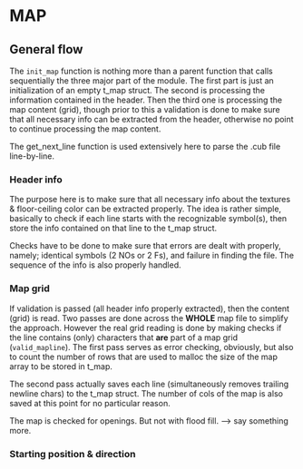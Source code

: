 # MAP

## General flow
The `init_map` function is nothing more than a parent function that calls sequentially the three major part of the module. The first part is just an initialization of an empty t_map struct. The second is processing the information contained in the header. Then the third one is processing the map content (grid), though prior to this a validation is done to make sure that all necessary info can be extracted from the header, otherwise no point to continue processing the map content. 

The get_next_line function is used extensively here to parse the .cub file line-by-line.

### Header info
The purpose here is to make sure that all necessary info about the textures & floor-ceiling color can be extracted properly. The idea is rather simple, basically to check if each line starts with the recognizable symbol(s), then store the info contained on that line to the t_map struct.

Checks have to be done to make sure that errors are dealt with properly, namely; identical symbols (2 NOs or 2 Fs), and failure in finding the file. The sequence of the info is also properly handled.

### Map grid
If validation is passed (all header info properly extracted), then the content (grid) is read. Two passes are done across the **WHOLE** map file to simplify the approach. However the real grid reading is done by making checks if the line contains (only) characters that **are** part of a map grid (`valid_mapline`). The first pass serves as error checking, obviously, but also to count the number of rows that are used to malloc the size of the map array to be stored in t_map.

The second pass actually saves each line (simultaneously removes trailing newline chars) to the t_map struct. The number of cols of the map is also saved at this point for no particular reason.

The map is checked for openings. But not with flood fill. --> say something more.

### Starting position & direction